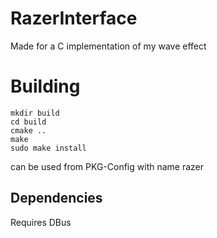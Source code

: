 # RazerInterface
Made for a C implementation of my wave effect

# Building
```shell
mkdir build
cd build
cmake ..
make
sudo make install
```

can be used from PKG-Config with name razer

## Dependencies
Requires DBus
